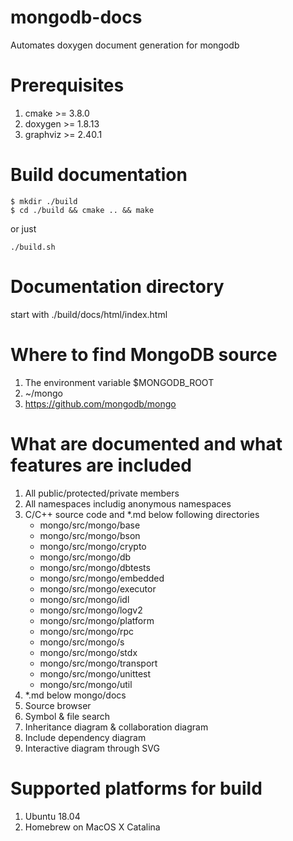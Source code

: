# mongodb-docs
Automates doxygen document generation for mongodb

# Prerequisites
1. cmake >= 3.8.0
2. doxygen >= 1.8.13
3. graphviz >= 2.40.1

# Build documentation
```
$ mkdir ./build
$ cd ./build && cmake .. && make
```
or just
```
./build.sh
```

# Documentation directory
start with ./build/docs/html/index.html

# Where to find MongoDB source
1. The environment variable $MONGODB_ROOT
2. ~/mongo
3. https://github.com/mongodb/mongo

# What are documented and what features are included
1. All public/protected/private members
2. All namespaces includig anonymous namespaces
3. C/C++ source code and *.md below following directories
   - mongo/src/mongo/base
   - mongo/src/mongo/bson
   - mongo/src/mongo/crypto
   - mongo/src/mongo/db
   - mongo/src/mongo/dbtests
   - mongo/src/mongo/embedded
   - mongo/src/mongo/executor
   - mongo/src/mongo/idl
   - mongo/src/mongo/logv2
   - mongo/src/mongo/platform
   - mongo/src/mongo/rpc
   - mongo/src/mongo/s
   - mongo/src/mongo/stdx
   - mongo/src/mongo/transport
   - mongo/src/mongo/unittest
   - mongo/src/mongo/util
4. *.md below mongo/docs
5. Source browser
6. Symbol & file search
7. Inheritance diagram & collaboration diagram
8. Include dependency diagram
9. Interactive diagram through SVG

# Supported platforms for build
1. Ubuntu 18.04
2. Homebrew on MacOS X Catalina
